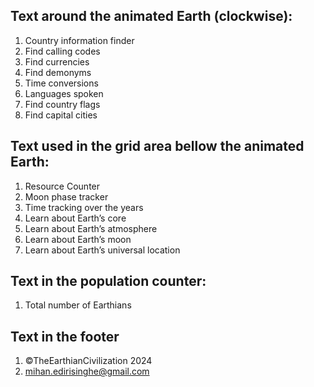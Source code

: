 ## Text around the animated Earth (clockwise):
1. Country information finder
2. Find calling codes
3. Find currencies
4. Find demonyms
5. Time conversions
6. Languages spoken
7. Find country flags
8. Find capital cities

## Text used in the grid area bellow the animated Earth:
1. Resource Counter
2. Moon phase tracker
3. Time tracking over the years
4. Learn about Earth’s core
5. Learn about Earth’s atmosphere
6. Learn about Earth’s moon
7. Learn about Earth’s universal location

## Text in the population counter:
1. Total number of Earthians

## Text in the footer
1. ©TheEarthianCivilization 2024
2. mihan.edirisinghe@gmail.com
